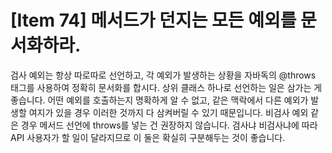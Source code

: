 # [Item 74] 메서드가 던지는 모든 예외를 문서화하라.

검사 예외는 항상 따로따로 선언하고, 각 예외가 발생하는 상황을 자바독의 @throws 태그를 사용하여 정확히 문서화를 합시다. 상위 클래스 하나로 선언하는 일은 삼가는 게 좋습니다. 어떤 예외를 호출하는지 명확하게 알 수 없고, 같은 맥락에서 다른 예외가 발생할 여지가 있을 경우 이러한 것까지 다 삼켜버릴 수 있기 때문입니다. 비검사 예외 같은 경우 메서드 선언에 throws를 넣는 건 권장하지 않습니다. 검사냐 비검사냐에 따라 API 사용자가 할 일이 달라지므로 이 둘은 확실히 구분해두는 것이 좋습니다.